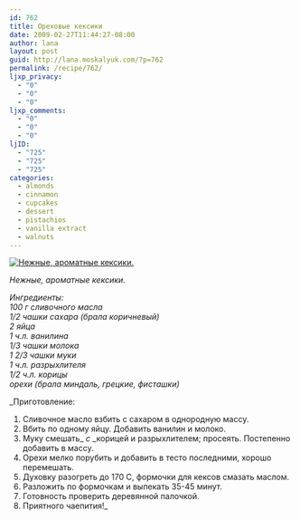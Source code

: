 ```yaml
---
id: 762
title: Ореховые кексики
date: 2009-02-27T11:44:27-08:00
author: lana
layout: post
guid: http://lana.moskalyuk.com/?p=762
permalink: /recipe/762/
ljxp_privacy:
  - "0"
  - "0"
  - "0"
ljxp_comments:
  - "0"
  - "0"
  - "0"
ljID:
  - "725"
  - "725"
  - "725"
categories:
  - almonds
  - cinnamon
  - cupcakes
  - dessert
  - pistachios
  - vanilla extract
  - walnuts
---
```

<a class="flickr-image alignnone" title="Нежные, ароматные кексики." rel="flickr-mgr" href="http://www.flickr.com/photos/67405678@N00/3301894897/"><img class="flickr-medium" src="http://farm4.static.flickr.com/3518/3301894897_849a653270.jpg" alt="Нежные, ароматные кексики." /></a>

_Нежные, ароматные кексики._

_Ингредиенты:  
100 г сливочного масла  
1/2 чашки сахара (брала коричневый)  
2 яйца  
1 ч.л. ванилина  
1/3 чашки молока  
1 2/3 чашки муки  
1 ч.л. разрыхлителя  
1/2 ч.л. корицы  
орехи (брала миндаль, грецкие, фисташки)_

_Приготовление:  
1. Сливочное масло взбить с сахаром в однородную массу.  
2. Вбить по одному яйцу. Добавить ванилин и молоко.  
3. Муку смешать_ _с_ _корицей и разрыхлителем; просеять. Постепенно добавить в массу.  
4. Орехи мелко порубить и добавить в тесто последними, хорошо перемешать.  
5. Духовку разогреть до 170 С, формочки для кексов смазать маслом.  
6. Разложить по формочкам и выпекать 35-45 минут.  
7. Готовность проверить деревянной палочкой.  
8. Приятного чаепития!_